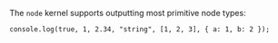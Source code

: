 The `node` kernel supports outputting most primitive node types:

```nodejs exec
console.log(true, 1, 2.34, "string", [1, 2, 3], { a: 1, b: 2 });
```
